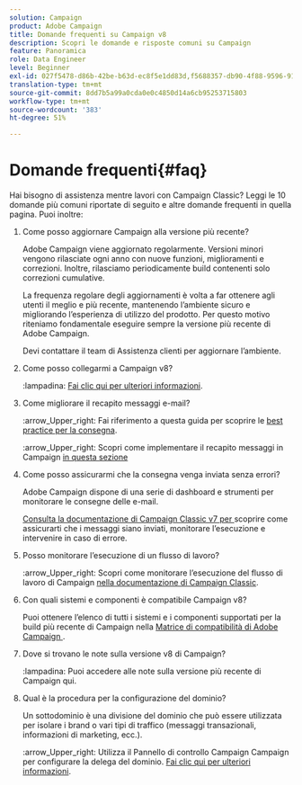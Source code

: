 ```yaml
---
solution: Campaign
product: Adobe Campaign
title: Domande frequenti su Campaign v8
description: Scopri le domande e risposte comuni su Campaign
feature: Panoramica
role: Data Engineer
level: Beginner
exl-id: 027f5478-d86b-42be-b63d-ec8f5e1dd83d,f5688357-db90-4f88-9596-91e9d0a20d75
translation-type: tm+mt
source-git-commit: 8dd7b5a99a0cda0e0c4850d14a6cb95253715803
workflow-type: tm+mt
source-wordcount: '383'
ht-degree: 51%

---
```


# Domande frequenti{#faq}

Hai bisogno di assistenza mentre lavori con Campaign Classic? Leggi le 10 domande più comuni riportate di seguito e altre domande frequenti in quella pagina. Puoi inoltre:

1. Come posso aggiornare Campaign alla versione più recente?

    Adobe Campaign viene aggiornato regolarmente. Versioni minori vengono rilasciate ogni anno con nuove funzioni, miglioramenti e correzioni. Inoltre, rilasciamo periodicamente build contenenti solo correzioni cumulative.

   La frequenza regolare degli aggiornamenti è volta a far ottenere agli utenti il meglio e più recente, mantenendo l’ambiente sicuro e migliorando l’esperienza di utilizzo del prodotto. Per questo motivo riteniamo fondamentale eseguire sempre la versione più recente di Adobe Campaign.

   Devi contattare il team di Assistenza clienti per aggiornare l’ambiente.

1. Come posso collegarmi a Campaign v8?

   :lampadina: [Fai clic qui per ulteriori informazioni](connect.md).

1. Come migliorare il recapito messaggi e-mail?

   :arrow_Upper_right: Fai riferimento a questa guida per scoprire le [best practice per la consegna](https://experienceleague.adobe.com/docs/deliverability-learn/deliverability-best-practice-guide/introduction.html?lang=it).

   :arrow_Upper_right: Scopri come implementare il recapito messaggi in Campaign [in questa sezione](https://experienceleague.adobe.com/docs/deliverability-learn/deliverability-best-practice-guide/additional-resources/general-resources.html)

1. Come posso assicurarmi che la consegna venga inviata senza errori?

    Adobe Campaign dispone di una serie di dashboard e strumenti per monitorare le consegne delle e-mail.

   [Consulta la documentazione di Campaign Classic v7 per ](https://experienceleague.adobe.com/docs/campaign-classic/using/sending-messages/monitoring-deliveries/about-delivery-monitoring.html) scoprire come assicurarti che i messaggi siano inviati, monitorare l’esecuzione e intervenire in caso di errore.

1. Posso monitorare l’esecuzione di un flusso di lavoro?

   :arrow_Upper_right: Scopri come monitorare l’esecuzione del flusso di lavoro di Campaign [nella documentazione di Campaign Classic](https://experienceleague.adobe.com/docs/campaign-classic/using/automating-with-workflows/executing-a-workflow/starting-a-workflow.html).

1. Con quali sistemi e componenti è compatibile Campaign v8?

   Puoi ottenere l’elenco di tutti i sistemi e i componenti supportati per la build più recente di Campaign nella [Matrice di compatibilità di Adobe Campaign ](compatibility-matrix.md).

1. Dove si trovano le note sulla versione v8 di Campaign?

   :lampadina: Puoi accedere alle note sulla versione più recente di Campaign qui.

1. Qual è la procedura per la configurazione del dominio?

   Un sottodominio è una divisione del dominio che può essere utilizzata per isolare i brand o vari tipi di traffico (messaggi transazionali, informazioni di marketing, ecc.).

   :arrow_Upper_right: Utilizza il Pannello di controllo Campaign Campaign per configurare la delega del dominio. [Fai clic qui per ulteriori informazioni](https://experienceleague.adobe.com/docs/control-panel/using/subdomains-and-certificates/subdomains-branding.html).

